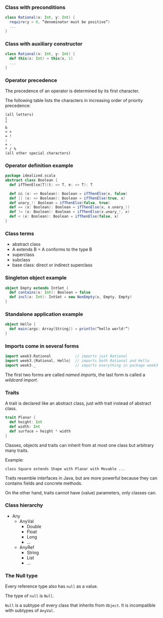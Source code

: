 ### Class with preconditions

```scala
class Rational(x: Int, y: Int) {
  require(y > 0, ”denominator must be positive”)
  ...
}
```


### Class with auxiliary constructor

```scala
class Rational(x: Int, y: Int) {
  def this(x: Int) = this(x, 1)
  ...
}
```


### Operator precedence

The precedence of an operator is determined by its first character.

The following table lists the characters in increasing order of priority
precedence:

```
(all letters)
|
^
&
< >
= !
:
+ -
* / %
(all other special characters)
```


### Operator definition example

```scala
package idealized.scala
abstract class Boolean {
  def ifThenElse[T](t: => T, e: => T): T

  def && (x: => Boolean): Boolean = ifThenElse(x, false)
  def || (x: => Boolean): Boolean = ifThenElse(true, x)
  def unary_!: Boolean = ifThenElse(false, true)
  def == (x: Boolean): Boolean = ifThenElse(x, x.unary_!)
  def != (x: Boolean): Boolean = ifThenElse(x.unary_!, x)
  def < (x: Boolean): Boolean = ifThenElse(false, x)
}
```


### Class terms

- abstract class
- A extends B = A conforms to the type B
- superclass
- subclass
- base class: direct or indirect superclass


### Singleton object example

```scala
object Empty extends IntSet {
  def contains(x: Int): Boolean = false
  def incl(x: Int): IntSet = new NonEmpty(x, Empty, Empty)
}
```


### Standalone application example

```scala
object Hello {
  def main(args: Array[String]) = println(”hello world!”)
}
```


### Imports come in several forms

```scala
import week3.Rational	        // imports just Rational
import week3.{Rational, Hello}  // imports both Rational and Hello
import week3._              	// imports everything in package week3
```

The first two forms are called *named imports*,
the last form is called a *wildcard import*.


### Traits

A trait is declared like an abstract class,
just with trait instead of abstract class.

```scala
trait Planar {
  def height: Int
  def width: Int
  def surface = height * width
}
```

Classes, objects and traits can inherit from at most one class but
arbitrary many traits.

Example:

    class Square extends Shape with Planar with Movable ...

Traits resemble interfaces in Java, but are more powerful
because they can contains fields and concrete methods.

On the other hand,
traits cannot have (value) parameters, only classes can.


### Class hierarchy

- Any
    - AnyVal
        - Double
        - Float
        - Long
        - ...
    - AnyRef
        - String
        - List
        - ...


### The Null type

Every reference type also has `null` as a value.

The type of `null` is `Null`.

`Null` is a subtype of every class that inherits from `Object`.
It is incompatible with subtypes of `AnyVal`.


